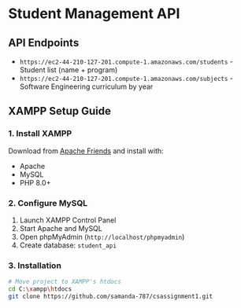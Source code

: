 # Student Management API 

## API Endpoints
- `https://ec2-44-210-127-201.compute-1.amazonaws.com/students` - Student list (name + program)
- `https://ec2-44-210-127-201.compute-1.amazonaws.com/subjects` - Software Engineering curriculum by year

## XAMPP Setup Guide

### 1. Install XAMPP
Download from [Apache Friends](https://www.apachefriends.org/) and install with:
- Apache
- MySQL
- PHP 8.0+

### 2. Configure MySQL
1. Launch XAMPP Control Panel
2. Start Apache and MySQL
3. Open phpMyAdmin (`http://localhost/phpmyadmin`)
4. Create database: `student_api`

### 3. Installation
```bash
# Move project to XAMPP's htdocs
cd C:\xampp\htdocs
git clone https://github.com/samanda-787/csassignment1.git

